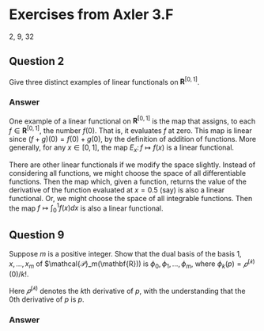 # Exercises from Axler 3.F

2, 9, 32

## Question 2

Give three distinct examples of linear functionals on $\mathbf{R}^{[0,
1]}$.

### Answer

One example of a linear functional on $\mathbf{R}^{[0, 1]}$ is the map
that assigns, to each $f \in \mathbf{R}^{[0, 1]}$, the number
$f(0)$. That is, it evaluates $f$ at zero. This map is linear since
$(f + g)(0) = f(0) + g(0)$, by the definition of addition of
functions.  More generally, for any $x\in [0,1]$, the map $E_x\colon
f \mapsto f(x)$ is a linear functional.

There are other linear functionals if we modify the space
slightly. Instead of considering all functions, we might choose the
space of all differentiable functions. Then the map which, given a
function, returns the value of the derivative of the function
evaluated at $x = 0.5$ (say) is also a linear functional. Or, we might
choose the space of all integrable functions. Then the map $f
\mapsto\int_0^1 f(x) dx$ is also a linear functional.

## Question 9

Suppose $m$ is a positive integer. Show that the dual basis of the
basis $1, x, \dots, x_m$ of $\mathcal{𝒫}_m(\mathbf{R})) is $\phi_0,
\phi_1, \dots, \phi_m$, where $\phi_k(p) = 𝑝^{(𝑘)}(0)/k!$. 

Here $𝑝^{(𝑘)}$ denotes the $k$th derivative of $p$, with the
understanding that the 0th derivative of $p$ is $p$.

### Answer

